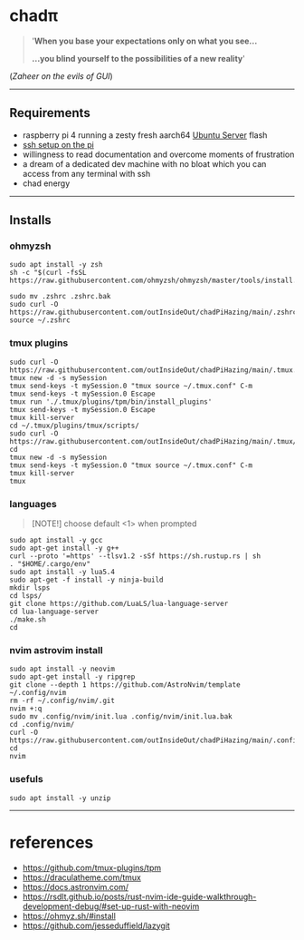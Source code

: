# chadπ

> '**When you base your expectations only on what you see...**
> 
> **...you blind yourself to the possibilities of a new reality**'

(*Zaheer on the evils of GUI*)

--- 

## Requirements

- raspberry pi 4 running a zesty fresh aarch64 [Ubuntu Server](https://ubuntu.com/tutorials/how-to-install-ubuntu-on-your-raspberry-pi#1-overview) flash
- [ssh setup on the pi](https://ubuntu.com/tutorials/how-to-install-ubuntu-on-your-raspberry-pi#3-using-advanced-options) 
- willingness to read documentation and overcome moments of frustration
- a dream of a dedicated dev machine with no bloat which you can access from any terminal with ssh
- chad energy

---

## Installs

### ohmyzsh

```
sudo apt install -y zsh
sh -c "$(curl -fsSL https://raw.githubusercontent.com/ohmyzsh/ohmyzsh/master/tools/install.sh)"
```

```
sudo mv .zshrc .zshrc.bak
sudo curl -O https://raw.githubusercontent.com/outInsideOut/chadPiHazing/main/.zshrc
source ~/.zshrc
```

### tmux plugins
```
sudo curl -O https://raw.githubusercontent.com/outInsideOut/chadPiHazing/main/.tmux.conf
tmux new -d -s mySession
tmux send-keys -t mySession.0 "tmux source ~/.tmux.conf" C-m 
tmux send-keys -t mySession.0 Escape
tmux run './.tmux/plugins/tpm/bin/install_plugins'
tmux send-keys -t mySession.0 Escape
tmux kill-server
cd ~/.tmux/plugins/tmux/scripts/
sudo curl -O https://raw.githubusercontent.com/outInsideOut/chadPiHazing/main/.tmux/plugins/tmux/scripts/dracula.sh
cd
tmux new -d -s mySession
tmux send-keys -t mySession.0 "tmux source ~/.tmux.conf" C-m
tmux kill-server
tmux
```

### languages

> [NOTE!]
> choose default <1> when prompted

```
sudo apt install -y gcc
sudo apt-get install -y g++
curl --proto '=https' --tlsv1.2 -sSf https://sh.rustup.rs | sh 
. "$HOME/.cargo/env"
sudo apt install -y lua5.4
sudo apt-get -f install -y ninja-build
mkdir lsps
cd lsps/
git clone https://github.com/LuaLS/lua-language-server
cd lua-language-server
./make.sh
cd
```

### nvim astrovim install

```
sudo apt install -y neovim
sudo apt-get install -y ripgrep
git clone --depth 1 https://github.com/AstroNvim/template ~/.config/nvim
rm -rf ~/.config/nvim/.git
nvim +:q
sudo mv .config/nvim/init.lua .config/nvim/init.lua.bak
cd .config/nvim/
curl -O https://raw.githubusercontent.com/outInsideOut/chadPiHazing/main/.config/nvim/init.lua
cd
nvim
```

### usefuls

```
sudo apt install -y unzip
```

---

# references
- https://github.com/tmux-plugins/tpm
- https://draculatheme.com/tmux
- https://docs.astronvim.com/
- https://rsdlt.github.io/posts/rust-nvim-ide-guide-walkthrough-development-debug/#set-up-rust-with-neovim
- https://ohmyz.sh/#install
- https://github.com/jesseduffield/lazygit 
